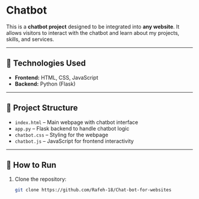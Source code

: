 #  Chatbot 

This is a **chatbot project** designed to be integrated into **any website**. It allows visitors to interact with the chatbot and learn about my projects, skills, and services.

---

## 🔹 Technologies Used
- **Frontend:** HTML, CSS, JavaScript  
- **Backend:** Python (Flask)  

---

## 📂 Project Structure
- `index.html` – Main webpage with chatbot interface  
- `app.py` – Flask backend to handle chatbot logic  
- `chatbot.css` – Styling for the webpage  
- `chatbot.js` – JavaScript for frontend interactivity  

---

## 🚀 How to Run
1. Clone the repository:  
   ```bash
   git clone https://github.com/Rafeh-18/Chat-bot-for-websites


